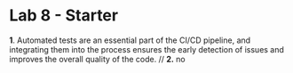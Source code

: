 # Lab 8 - Starter

**1**. Automated tests are an essential part of the CI/CD pipeline, and integrating them into the process ensures the early detection of issues and improves the overall quality of the code. //
**2.** no
